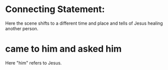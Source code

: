 
# Connecting Statement:
Here the scene shifts to a different time and place and tells of Jesus healing another person.

# came to him and asked him
Here "him" refers to Jesus.